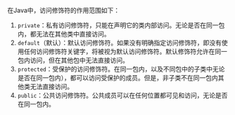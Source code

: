 在Java中，访问修饰符的作用范围如下：

1. `private`：私有访问修饰符，只能在声明它的类内部访问。无论是否在同一包内，都无法在其他类中直接访问。
2. `default`（默认）：默认访问修饰符。如果没有明确指定访问修饰符，即没有使用任何访问修饰符关键字，将被视为默认访问修饰符。默认修饰符允许在同一包内访问，但在其他包中无法直接访问。
3. `protected`：受保护的访问修饰符。在同一包内，以及不同包中的子类中无论是否在同一包内），都可以访问受保护的成员。但是，非子类不在同一包内其他类无法直接访问。
4. `public`：公共访问修饰符。公共成员可以在任何位置都可见和访问，无论是否在同一包内。